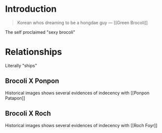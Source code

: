 # Introduction
> Korean whos dreaming to be a hongdae guy
> — [[Green Brocoli]]

The self proclaimed "sexy brocoli"
# Relationships
Literally "ships"
## Brocoli X Ponpon
Historical images shows several evidences of indecency with [[Ponpon Patapon]]
## Brocoli X Roch
Historical images shows several evidences of indecency with [[Roch Foyr]]
